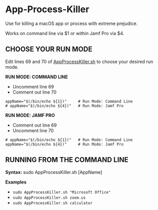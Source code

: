 # App-Process-Killer

Use for killing a macOS app or process with extreme prejudice.

Works on command line via $1 or within Jamf Pro via $4.

## CHOOSE YOUR RUN MODE

Edit lines 69 and 70 of [AppProcessKiller.sh](AppProcessKiller.sh) to choose your desired run mode.

**RUN MODE: COMMAND LINE**
- Uncomment line 69
- Comment out line 70
```
appName="$(/bin/echo ${1})"     # Run Mode: Command Line
# appName="$(/bin/echo ${4})"   # Run Mode: Jamf Pro
```

**RUN MODE: JAMF PRO**
- Comment out line 69
- Uncomment line 70
```
# appName="$(/bin/echo ${1})"   # Run Mode: Command Line
appName="$(/bin/echo ${4})"     # Run Mode: Jamf Pro
```

## RUNNING FROM THE COMMAND LINE
**Syntax:** sudo AppProcessKiller.sh [AppName]

**Examples**
- `sudo AppProcessKiller.sh "Microsoft Office"`
- `sudo AppProcessKiller.sh zoom.us`
- `sudo AppProcessKiller.sh calculator`
